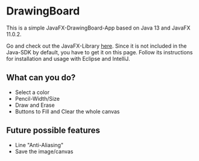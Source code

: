 # DrawingBoard
This is a simple JavaFX-DrawingBoard-App based on Java 13 and JavaFX 11.0.2.

Go and check out the JavaFX-Library [here]("https://openjfx.io/", "JavaFX"). Since it is not included in the Java-SDK by default, you have to get it on this page. Follow its instructions for installation and usage with Eclipse and IntelliJ.

## What can you do?
- Select a color
- Pencil-Width/Size
- Draw and Erase
- Buttons to Fill and Clear the whole canvas

## Future possible features
- Line "Anti-Aliasing"
- Save the image/canvas
